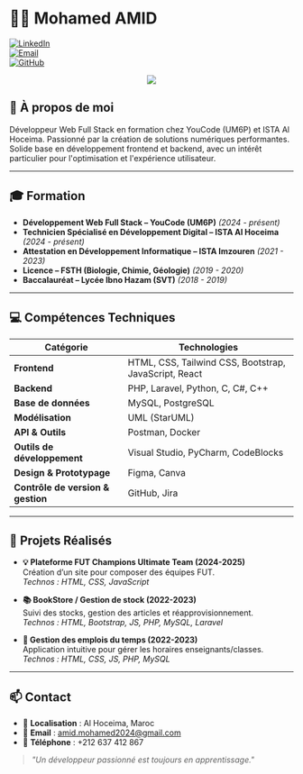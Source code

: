 # 👨‍💻 Mohamed AMID

[![LinkedIn](https://img.shields.io/badge/LinkedIn-0077B5?style=for-the-badge&logo=linkedin&logoColor=white)](https://linkedin.com/in/mohamed-amid-b15a8334a)  
[![Email](https://img.shields.io/badge/Email-D14836?style=for-the-badge&logo=gmail&logoColor=white)](mailto:amid.mohamed2024@gmail.com)  
[![GitHub](https://img.shields.io/badge/GitHub-100000?style=for-the-badge&logo=github&logoColor=white)](https://github.com/Mohamedamid)

<div align="center">

![](https://readme-typing-svg.herokuapp.com?font=Montserrat&weight=600&size=22&duration=3000&pause=1000&color=00BFFF&center=true&vCenter=true&random=false&width=600&height=120&lines=Développeur+Web+Full+Stack;Créateur+de+solutions+numériques+innovantes;Passionné+par+le+développement+web+moderne)

</div>

## 🚀 À propos de moi

Développeur Web Full Stack en formation chez YouCode (UM6P) et ISTA Al Hoceima. Passionné par la création de solutions numériques performantes. Solide base en développement frontend et backend, avec un intérêt particulier pour l'optimisation et l'expérience utilisateur.

---

## 🎓 Formation

- **Développement Web Full Stack – YouCode (UM6P)** *(2024 - présent)*
- **Technicien Spécialisé en Développement Digital – ISTA Al Hoceima** *(2024 - présent)*
- **Attestation en Développement Informatique – ISTA Imzouren** *(2021 - 2023)*
- **Licence – FSTH (Biologie, Chimie, Géologie)** *(2019 - 2020)*
- **Baccalauréat – Lycée Ibno Hazam (SVT)** *(2018 - 2019)*

---

## 💻 Compétences Techniques

| Catégorie | Technologies |
|-----------|--------------|
| **Frontend** | HTML, CSS, Tailwind CSS, Bootstrap, JavaScript, React |
| **Backend** | PHP, Laravel, Python, C, C#, C++ |
| **Base de données** | MySQL, PostgreSQL |
| **Modélisation** | UML (StarUML) |
| **API & Outils** | Postman, Docker |
| **Outils de développement** | Visual Studio, PyCharm, CodeBlocks |
| **Design & Prototypage** | Figma, Canva |
| **Contrôle de version & gestion** | GitHub, Jira |

---

## 📂 Projets Réalisés

- **💡 Plateforme FUT Champions Ultimate Team (2024-2025)**  
  Création d’un site pour composer des équipes FUT.  
  *Technos : HTML, CSS, JavaScript*

- **📚 BookStore / Gestion de stock (2022-2023)**  
  Suivi des stocks, gestion des articles et réapprovisionnement.  
  *Technos : HTML, Bootstrap, JS, PHP, MySQL, Laravel*

- **📅 Gestion des emplois du temps (2022-2023)**  
  Application intuitive pour gérer les horaires enseignants/classes.  
  *Technos : HTML, CSS, JS, PHP, MySQL*

---

## 📫 Contact

- 📍 **Localisation** : Al Hoceima, Maroc  
- 📧 **Email** : [amid.mohamed2024@gmail.com](mailto:amid.mohamed2024@gmail.com)  
- 📱 **Téléphone** : +212 637 412 867  

> _"Un développeur passionné est toujours en apprentissage."_
